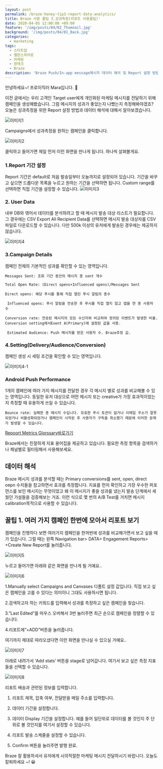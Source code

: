 ```yaml
---
layout: post
permalink: /braze-honey-tip3-report-data-analytics/
title: Braze 사용 꿀팁 3_성과측정(리포트 사용꿀팁)'
date: 2020-04-05 12:00:00 +09:00
feature: '/img/posts/04/02_Thumnail.jpg'
background: '/img/posts/04/01_Back.jpg'
categories:
  - marketing
tags:
  - 스타트업
  - 밸런스히어로
  - 마케팅
  - 핀테크
  - Braze
description: 'Braze Push/In-app message메시지 데이터 해석 및 Report 설정 방법'
---
```


안녕하세요~!
프로이직러 Mara입니다. 🐳

이전 글에서는 우리 고객인 Target user에게 개인화된 마케팅 메시지를 전달하기 위해 캠페인을 생성해봤습니다. 그럼 메시지의 성과가 좋았는지 나빴는지 측정해봐야겠죠?
오늘은 성과측정을 위한 Report 설정 방법과 데이터 해석에 대해서 알아보겠습니다. 

![이미지1](/img/posts/04/01.png)

Campaigns에서 성과측정을 원하는 캠페인을 클릭합니다.

![이미지2](/img/posts/04/02.png)

클릭하고 들어가면 제일 먼저 이런 화면을 만나게 됩니다. 하나씩 살펴볼게요. 
### 1.Report 기간 설정 
Report 기간은 default로 처음 발송일부터 오늘까지로 설정되어 있습니다. 기간을 바꾸고 싶으면 드롭다운 목록을 누르고 원하는 기간을 선택하면 됩니다. Custom range를 선택하면 직접 기간을 설정할 수 있습니다.
![이미지3](/img/posts/04/03.png)

### 2. User Data 

내부 DB와 엮어서 데이터를 분석하려고 할 때 메시지 발송 대상 리스트가 필요합니다. 그 경우에는 CSV Export All Recipient Data를 선택하면 메시지 발송 대상자를 CSV 파일로 다운로드할 수 있습니다. 다만 500k 이상의 유저에게 발송된 경우에는 제공하지 않습니다.

![이미지4](/img/posts/04/04.png)

### 3.Campaign Details

캠페인 전체의 기본적인 성과를 확인할 수 있는 영역입니다.

```
Messages Sent: 조회 기간 동안의 메시지 총 sent 개수
```

```
Total Open Rate: (Direct opens+Influenced opens)/Messages Sent
```

```
Direct opens: 해당 푸시를 통해 직접 열린 푸시 알림의 총수
```

```
 Influenced opens: 푸시 알림을 전송한 후 푸시를 직접 열지 않고 앱을 연 총 사용자 수
```

```
Conversion rate: 전송된 메시지의 모든 수신자와 비교하여 정의된 이벤트가 발생한 비율. Conversion setting에서Event A(Primary)에 설정된 값을 사용.
```

```
 Estimated Audience: Push 메시지를 받은 사용자 수. Braze추정 값.
```

<h3>4.Setting(Delivery/Audience/Conversion)</h3>

캠페인 생성 시 세팅 조건을 확인할 수 있는 영역입니다.

![이미지4-1](/img/posts/04/0401.png)

### Android Push Performance 

1개의 캠페인에 여러 가지 메시지를 전달한 경우 각 메시지 별로 성과를 비교해볼 수 있는 영역입니다. 동일한 유저 대상으로 어떤 메시지 또는 creative가 가장 효과적이었는지 측정할 때 유용하게 쓰일 수 있습니다.

```
Bounce rate: 실패한 총 메시지 수입니다. 유효한 푸시 토큰이 없거나 이메일 주소가 잘못되었거나 비활성화되었거나 캠페인이 시작된 후 사용자가 구독을 취소했기 때문에 이러한 문제가 발생할 수 있습니다.
```

[Repoort Metrics Glorssary바로가기](https://www.braze.com/docs/user_guide/data_and_analytics/report_metrics/)

Braze에서는 친절하게 지표 용어집을 제공하고 있습니다. 필요한 측정 항목을 검색하거나 채널별로 필터링해서 사용해보세요.

## 데이터 해석

Braze 메시지 성과를 분석할 때는 Primary conversions를 sent, open, direct oepn 수치들을 참고하면서 효과를 측정합니다. 지표를 먼저 확인하고 가장 우수한 퍼포먼스를 보인 메시지는 무엇이었고 왜 이 메시지가 좋을 성과를 냈는지 발송 단계에서 세웠던 가설들을 검증해보는 거죠. 이런 식으로 몇 번의 A/B Test를 거치면 메시지 calibration목적으로 사용할 수 있습니다.  

## 꿀팁 1. 여러 가지 캠페인 한번에 모아서 리포트 보기

캠페인을 진행하다 보면 여러가지 캠페인을 한꺼번에 성과를 비교해가면서 보고 싶을 때가 있습니다. 그럴 때는 왼쪽 Navigation bar> DATA> Engagement Reports> +Create New Report를 눌러줍니다.

![이미지5](/img/posts/04/05.png)

누르고 들어가면 아래와 같은 화면을 만나게 될 거예요..

![이미지6](/img/posts/04/06.png)

1.Manually select Campaigns and Canvases 
디폴트 설정 값입니다. 직접 보고 싶은 캠페인을 고를 수 있다는 의미이니 그대도 사용하시면 됩니다.

2.검색하고자 하는 키워드를 입력해서 성과를 측정하고 싶은 캠페인을 찾습니다.

3.”Last Edited”를 마우스 오버해서 3번 눌러주면 최근 순으로 캠페인을 정렬할 수 있습니다.

4.리포트에“+ADD”버튼을 눌러줍니다.

여기까지 제대로 따라오셨다면 이런 화면을 만나실 수 있으실 거예요..

![이미지7](/img/posts/04/07.png)

아래로 내려가서 ‘Add stats’ 버튼을 stage로 넘어갑니다. 
여기서 보고 싶은 측정 지표들을 선택할 수 있습니다.

![이미지8](/img/posts/04/08.png)

리포트 배송과 관련된 정보를 입력합니다.

1. 리포트 제목, 압축 여부, 전달받을 메일 주소를 입력합니다.

2. 데이터 기간을 설정합니다.

3. 데이터 Display 기간을 설정합니다. 예를 들어 일단위로 데이터를 볼 것인지 주 단위로 볼 것인지를 여기서 설정할 수 있습니다.

4. 리포트 발송 스케줄을 설정할 수 있습니다.

5. Confirm 버튼을 눌러주면 발행 완료.

Braze 잘 활용하셔서 유저에게 시의적절한 마케팅 메시지 전달하시기 바랍니다.
오늘도 칼퇴하세요 ~! 😀
